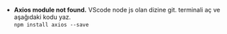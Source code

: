 * **Axios module not found.** VScode node js olan dizine git. terminali aç ve aşağıdaki kodu yaz.  
`npm install axios --save`
